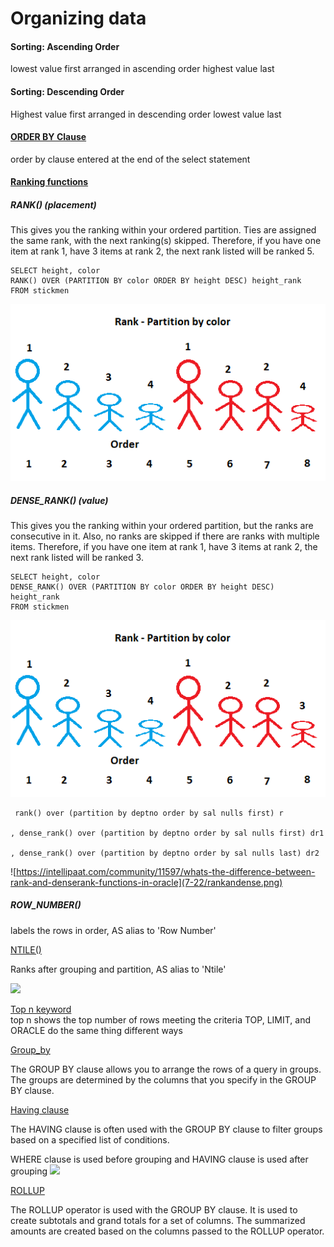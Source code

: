 # Organizing data

#### Sorting: Ascending Order
lowest value first 
arranged in ascending order
highest value last
#### Sorting: Descending Order
Highest value first
arranged in descending order
lowest value last
#### [ORDER BY Clause](https://www.w3schools.com/sql/sql_orderby.asp )
order by clause entered at the end of the select statement
#### [Ranking functions](https://www.sqlservertutorial.net/sql-server-window-functions/sql-server-rank-function/)

##### RANK() (placement) 
This gives you the ranking within your ordered partition. 
Ties are assigned the same rank, with the next ranking(s) skipped. 
Therefore, if you have one item at rank 1, have 3 items at rank 2, the next rank listed will be ranked 5.
    
    SELECT height, color
    RANK() OVER (PARTITION BY color ORDER BY height DESC) height_rank
    FROM stickmen
    
![](7-22/Rank.png)

##### DENSE_RANK() (value) 
This gives you the ranking within your ordered partition, but the ranks are consecutive in it. 
Also, no ranks are skipped if there are ranks with multiple items.
Therefore, if you have one item at rank 1, have 3 items at rank 2, the next rank listed will be ranked 3.

    SELECT height, color
    DENSE_RANK() OVER (PARTITION BY color ORDER BY height DESC) height_rank
    FROM stickmen
![](7-22/Dense_rank.png)

     rank() over (partition by deptno order by sal nulls first) r

    , dense_rank() over (partition by deptno order by sal nulls first) dr1

    , dense_rank() over (partition by deptno order by sal nulls last) dr2
![https://intellipaat.com/community/11597/whats-the-difference-between-rank-and-denserank-functions-in-oracle](7-22/rankandense.png)
##### ROW_NUMBER() 
labels the rows in order, AS alias to 'Row Number'

[NTILE()](https://www.sqlservertutorial.net/sql-server-window-functions/sql-server-ntile-function/:~:text=Introduction%20to%20SQL%20Server%20NTILE,bucket%20number%20starting%20from%20one)

Ranks after grouping and partition, AS alias to 'Ntile'

![](https://cdn.sqlservertutorial.net/wp-content/uploads/SQL-Server-NTILE-Function-with-5-groups.png)

[Top n keyword](https://www.w3schools.com/sql/sql_top.asp)  
top n shows the top number of rows meeting the criteria 
TOP, LIMIT, and ORACLE do the same thing different ways 

[Group_by](https://www.sqlservertutorial.net/sql-server-basics/sql-server-group-by)

The GROUP BY clause allows you to arrange the rows of a query in groups. The groups are determined by the columns that you specify in the GROUP BY clause.

[Having clause](https://www.sqlservertutorial.net/sql-server-basics/sql-server-having/)

The HAVING clause is often used with the GROUP BY clause to filter groups based on a specified list of conditions.

WHERE clause is used before grouping and HAVING clause is used after grouping
![](http://1.bp.blogspot.com/-GB4FY-u2LtA/VV9BZ-Tqu2I/AAAAAAAAAVU/mlM9B6m7ES8/s1600/wh.PNG)

[ROLLUP](https://www.databasejournal.com/features/mssql/using-the-rollup-cube-and-grouping-sets-operators.html)

The ROLLUP operator is used with the GROUP BY clause.  It is used to create subtotals and grand totals for a set of columns.  The summarized amounts are created based on the columns passed to the ROLLUP operator.









